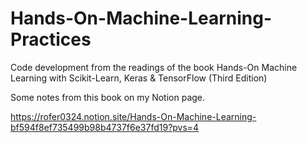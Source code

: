 # Hands-On-Machine-Learning-Practices
 Code development from the readings of the book Hands-On Machine Learning with Scikit-Learn, Keras & TensorFlow (Third Edition)

Some notes from this book on my Notion page.

https://rofer0324.notion.site/Hands-On-Machine-Learning-bf594f8ef735499b98b4737f6e37fd19?pvs=4

